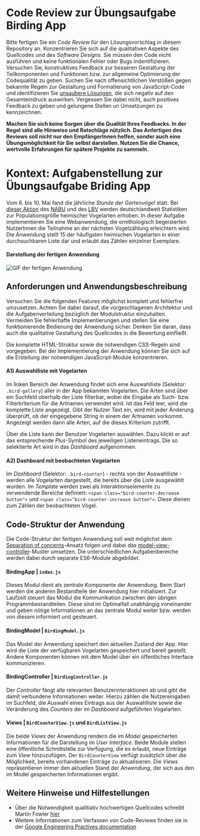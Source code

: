 # Code Review zur Übungsaufgabe Birding App

Bitte fertigen Sie ein *Code Review* für den Lösungsvorschlag in diesem Repository an. Konzentrieren Sie sich auf die qualitativen Aspekte des Quellcodes und des *Software Designs*. Sie müssen den Code nicht ausführen und keine funktionalen Fehler oder Bugs indentifizieren. Versuchen Sie, konstruktives Feedback zur besseren Gestaltung der Teilkomponenten und Funktionen bzw. zur allgemeine Optimierung der Codequalität zu geben. Suchen Sie nach offensichtlichen Verstößen gegen bekannte Regeln zur Gestaltung und Formatierung von JavaScript-Code und identifizieren Sie [unsaubere Lösungen](https://www.martinfowler.com/bliki/CodeSmell.html), die sich negativ auf den Gesamteindruck auswirken. Vergessen Sie dabei nicht, auch positives Feedback zu geben und gelungene Stellen un Umsetzungen zu kennzeichnen.

**Machen Sie sich keine Sorgen über die Qualität Ihres Feedbacks. In der Regel sind alle Hinweise und Ratschläge nützlich. Das Anfertigen des Reviews soll nicht nur den EmpfängerInnen helfen, sonder auch eine Übungsmöglichkeit für Sie selbst darstellen. Nutzen Sie die Chance, wertvolle Erfahrungen für spätere Projekte zu sammeln.**


# Kontext: Aufgabenstellung zur Übungsaufgabe Briding App

Vom 8. bis 10. Mai fand die jährliche _Stunde der Gartenvögel_ statt. Bei [dieser Aktion](https://www.nabu.de/tiere-und-pflanzen/aktionen-und-projekte/stunde-der-gartenvoegel/index.html) des [NABU](https://www.nabu.de/) und des [LBV](https://www.lbv.de/) werden deutschlandweit Statistiken zur Populationsgröße heimischer Vogelarten erhoben. In dieser Aufgabe implementieren Sie eine Webanwendung, die ornithologisch begeisterten NutzerInnen die Teilnahme an der nächsten Vogelzählung erleichtern wird. Die Anwendung stellt 15 der häufigsten heimischen Vogelarten in einer durchsuchbaren Liste dar und erlaubt das Zählen einzelner Exemplare.

#### Darstellung der fertigen Anwendung

![GIF der fertigen Anwendung](https://git.uni-regensburg.de/multimedia-engineering/mme-online/-/raw/master/docs/Aufgaben/img/screencast-birding-app.gif)


## Anforderungen und Anwendungsbeschreibung

Versuchen Sie die folgenden Features möglichst komplett und fehlerfrei umzusetzen. Achten Sie dabei darauf, die vorgeschlagenen Architektur und die Aufgabenverteilung bezüglich der Modulstruktur einzuhalten. Vermeiden Sie fehlerhafte Implementierungen und stellen Sie eine funktionierende Bedienung der Anwendung sicher. Denken Sie daran, dass auch die qualitative Gestaltung des Quellcodes in die Bewertung einfließt.

Die komplette HTML-Struktur sowie die notwendigen CSS-Regeln sind vorgegeben. Bei der Implementierung der Anwendung können Sie sich auf die Erstellung der notwendigen JavaScript-Module konzentrieren.

#### A1) Auswahlliste mit Vogelarten

Im linken Bereich der Anwendung findet sich eine Auswahlliste (Selektor: `.bird-gallery`) aller in der App bekannten Vogelarten. Die Arten sind über ein Suchfeld oberhalb der Liste filterbar, wobei die Eingabe als Such- bzw. Filterkriterium für die Artnamen verwendet wird. Ist das Feld leer, wird die komplette Liste angezeigt. Gibt der Nutzer Text ein, wird mit jeder Änderung überprüft, ob der eingegebene String in einem der Artnamen vorkommt. Angezeigt werden dann alle Arten, auf die dieses Kriterium zutrifft.

Über die Liste kann der Benutzer Vogelarten auswählen. Dazu klickt er auf das entsprechende _Plus_-Symbol des jeweiligen Listeneintrags. Die so selektierte Art wird in das *Dashboard* aufgenommen.

#### A2) Dashboard mit beobachteten Vogelarten

Im *Dashboard* (Selektor: `.bird-counter`) - rechts von der Auswahlliste - werden alle Vogelarten dargestellt, die bereits über die Liste ausgewählt wurden. Im *Template* werden zwei als Interaktionselemente zu verwendende Bereiche definiert: `<span class="bird-counter-decrease button">` und `<span class="bird-counter-increase button">`. Diese dienen zum Zählen der beobachteten Vögel.


## Code-Struktur der Anwendung

Die Code-Struktur der fertigen Anwendung soll weit möglichst dem [Separation of concerns](https://en.wikipedia.org/wiki/Separation_of_concerns)-Ansatz folgen und dabei das [model-view-controller](https://en.wikipedia.org/wiki/Model%E2%80%93view%E2%80%93controller)-Muster umsetzen. Die unterschiedlichen Aufgabenbereiche werden dabei durch separate ES6-Module abgebildet.

#### BirdingApp | `index.js`

Dieses Modul dient als zentrale Komponente der Anwendung. Beim Start werden die anderen Bestandteile der Anwendung hier initialisiert. Zur Laufzeit steuert das Modul die Kommunikation zwischen den übrigen Programmbestandteilen. Diese sind im Optimalfall unabhängig voneinander und geben nötige Informationen an das zentrale Modul weiter bzw. werden von diesem informiert und gesteuert.
#### BirdingModel | `BirdingModel.js`

Das Model der Anwendung speichert den aktuellen Zustand der App. Hier wird die Liste der verfügbaren Vogelarten gespeichert und bereit gestellt. Andere Komponenten können mit dem Model über ein öffentliches Interface kommunizieren.

#### BirdingController | `BirdingController.js`

Der *Controller* fängt alle relevanten Benutzerinteraktionen ab und gibt die damit verbundene Informationen weiter. Hierzu zählen die Nutzereingaben im Suchfeld, die Auswahl eines Eintrags aus der Auswahlliste sowie die Veränderung des *Counters* der im *Dashboard* aufgeführten Vogelarten.

#### Views | `BirdCounterView.js` und `BirdListView.js`

Die beide *Views* der Anwendung rendern die im *Model* gespeicherten Informationen für die Darstellung im *User Interface*. Beide Module stellen eine öffentliche Schnittstelle zur Verfügung, die es erlaubt, neue Einträge zum *View* hinzuzufügen. Der `BirdCounterView` verfügt zusätzlich über die Möglichkeit, bereits vorhandenen Einträge zu aktualisieren. Die *Views* repräsentieren immer den aktuellen Stand der *Anwendung*, der sich aus den im Model gespeicherten Informationen ergibt.

## Weitere Hinweise und Hilfestellungen

- Über die Notwendigkeit qualitiativ hochwertigen Quellcodes schreibt Martin Fowler [hier](https://martinfowler.com/articles/is-quality-worth-cost.html)
- Weitere Informationen zum Verfassen von Code-Reviews finden sie in der [Google Engineering Practives documentation](https://google.github.io/eng-practices/review/reviewer/standard.html)
